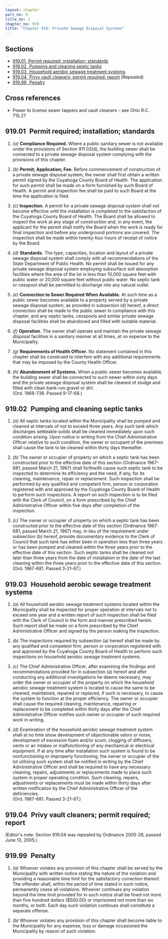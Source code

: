 ```yaml
---
layout: chapter
part_no: 9
title_no: 3
chapter_no: 919
title: "Chapter 919: Private Sewage Disposal Systems"
---
```


## Sections

* [919.01   Permit required; installation; standards](#91901-permit-required-installation-standards)
* [919.02   Pumping and cleaning septic tanks](#91902-pumping-and-cleaning-septic-tanks)
* [919.03   Household aerobic sewage treatment systems](#91903-household-aerobic-sewage-treatment-systems)
* [919.04   Privy vault cleaners; permit required; report](#91904-privy-vault-cleaners-permit-required-report) (Repealed)
* [919.99   Penalty](#91999-penalty)

## Cross references

* Power to license sewer tappers and vault cleaners - see Ohio R.C. 715.27

## 919.01   Permit required; installation; standards

1. _(a)_ **Compliance Required.** Where a public sanitary sewer is not available
under the provisions of Section 911.02(d), the building sewer shall be connected
to a private sewage disposal system complying with the provisions of this
chapter.

2. _(b)_ **Permit; Application; Fee.** Before commencement of construction of a
private sewage disposal system, the owner shall first obtain a written permit
signed by the Cuyahoga County Board of Health. The application for such permit
shall be made on a form furnished by such Board of Health. A permit and
inspection fee shall be paid to such Board at the time the application is filed.

3. _(c)_ **Inspection.** A permit for a private sewage disposal system shall not
become effective until the installation is completed to the satisfaction of the
Cuyahoga County Board of Health. The Board shall be allowed to inspect the work
at any stage of construction and, in any event, the applicant for the permit
shall notify the Board when the work is ready for final inspection and before
any underground portions are covered. The inspection shall be made within
twenty-four hours of receipt of notice by the Board.

4. _(d)_ **Standards.** The type, capacities, location and layout of a private
sewage disposal system shall comply with all recommendations of the State
Department of Public Health. No permit shall be issued for any private sewage
disposal system employing subsurface soil absorption facilities where the area
of the lot is less than 10,000 square feet with public water or 20,000 square
feet without public water. No septic tank or cesspool shall be permitted to
discharge into any natural outlet.

5. _(e)_ **Connection to Sewer Required When Available.** At such time as a
public sewer becomes available to a property served by a private sewage disposal
system, as provided in subsection (d) hereof, a direct connection shall be made
to the public sewer in compliance with this chapter, and any septic tanks,
cesspools and similar private sewage disposal facilities shall be abandoned and
filled with suitable material.

6. _(f)_ **Operation.** The owner shall operate and maintain the private sewage
disposal facilities in a sanitary manner at all times, at no expense to the
Municipality.

7. _(g)_ **Requirements of Health Officer.** No statement contained in this
chapter shall be construed to interfere with any additional requirements that
may be imposed by the County Health Officer.

8. _(h)_ **Abandonment of Systems.** When a public sewer becomes available, the
building sewer shall be connected to such sewer within sixty days and the
private sewage disposal system shall be cleaned of sludge and filled with clean
bank-run gravel or dirt.\
(Ord. 1968-738. Passed 9-17-68.)

## 919.02   Pumping and cleaning septic tanks

1. _(a)_ All septic tanks located within the Municipality shall be pumped and
cleaned at intervals of not to exceed three years. Any such tank which
discharges settleable solids shall be cleaned immediately upon such condition
arising. Upon notice in writing from the Chief Administrative Officer relative
to such condition, the owner or occupant of the premises shall cause the tank to
be cleaned within thirty days thereafter.

2. _(b)_ The owner or occupier of property on which a septic tank has been
constructed prior to the effective date of this section (Ordinance 1967-681,
passed March 21, 1967) shall forthwith cause such septic tank to be inspected to
determine its efficiency and the need, if any, for its cleaning, maintenance,
repair or replacement. Such inspection shall be performed by any qualified and
competent firm, person or corporation registered with and approved by the
Cuyahoga County Board of Health to perform such inspections. A report on such
inspection is to be filed with the Clerk of Council, on a form prescribed by the
Chief Administrative Officer within five days after completion of the
inspection.

3. _(c)_ The owner or occupier of property on which a septic tank has been
constructed prior to the effective date of this section (Ordinance 1967-681,
passed March 21, 1967) may, in lieu of the requirement under subsection (b)
hereof, provide documentary evidence to the Clerk of Council that such tank has
either been in operation less than three years or has been pumped and cleaned
within the three years prior to the effective date of this section. Such septic
tanks shall be cleaned not later than three years from the date of installation
or the date of the last cleaning within the three years prior to the effective
date of this section.\
(Ord. 1967-681. Passed 3-21-67.)

## 919.03   Household aerobic sewage treatment systems

1. _(a)_ All household aerobic sewage treatment systems located within the
Municipality shall be inspected for proper operation at intervals not to exceed
one year and a written report of such inspection shall be filed with the Clerk
of Council in the form and manner prescribed herein. Such report shall be made
on a form prescribed by the Chief Administrative Officer and signed by the
person making the inspection.

2. _(b)_ The inspections required by subsection (a) hereof shall be made by any
qualified and competent firm, person or corporation registered with and approved
by the Cuyahoga County Board of Health to perform such inspections on household
aerobic sewage treatment systems.

3. _(c)_ The Chief Administrative Officer, after examining the findings and
recommendations provided for in subsection (a) hereof and after conducting any
additional investigations he deems necessary, may order the owner or occupier of
the property on which the household aerobic sewage treatment system is located
to cause the same to be cleaned, maintained, repaired or replaced, if such is
necessary, to cause the system to function at the proper efficiency. The owner
or occupier shall cause the required cleaning, maintenance, repairing or
replacement to be completed within thirty days after the Chief Administrative
Officer notifies such owner or occupier of such required work in writing.

4. _(d)_ Examination of the household aerobic sewage treatment system shall at
no time show development of objectionable odors or noise, development of
excessive foam and/or scum, clogging of diffusers, vents or air intakes or
malfunctioning of any mechanical or electrical equipment. If at any time after
installation such system is found to be nonfunctioning or improperly
functioning, the owner or occupier of the lot utilizing such system shall be
notified in writing by the Chief Administrative Officer and shall be required to
have any necessary cleaning, repairs, adjustments or replacements made to place
such system in proper operating condition. Such cleaning, repairs, adjustments
or replacements must be made within thirty days after written notification by
the Chief Administrative Officer of the deficiencies.\
(Ord. 1967-681. Passed 3-21-67.)

## 919.04   Privy vault cleaners; permit required; report

(Editor's note: Section 919.04 was repealed by Ordinance 2005-28, passed June
13, 2005.)

## 919.99   Penalty

1. _(a)_ Whoever violates any provision of this chapter shall be served by the
Municipality with written notice stating the nature of the violation and
providing a reasonable time limit for the satisfactory correction thereof. The
offender shall, within the period of time stated in such notice, permanently
cease all violations. Whoever continues any violation beyond the time limit
provided for in such notice shall be fined not more than five hundred dollars
($500.00) or imprisoned not more than six months, or both. Each day such
violation continues shall constitute a separate offense.

2. _(b)_ Whoever violates any provision of this chapter shall become liable to
the Municipality for any expense, loss or damage occasioned the Municipality by
reason of such violation.
